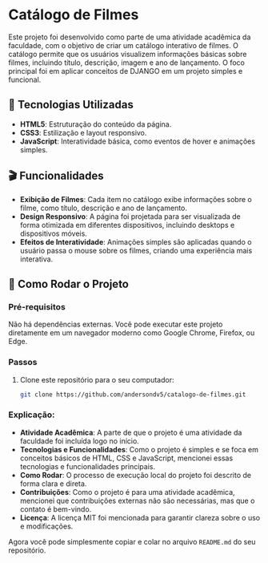 # Catálogo de Filmes

Este projeto foi desenvolvido como parte de uma atividade acadêmica da faculdade, com o objetivo de criar um catálogo interativo de filmes. O catálogo permite que os usuários visualizem informações básicas sobre filmes, incluindo título, descrição, imagem e ano de lançamento. O foco principal foi em aplicar conceitos de DJANGO em um projeto simples e funcional.

## 🚀 Tecnologias Utilizadas

- **HTML5**: Estruturação do conteúdo da página.
- **CSS3**: Estilização e layout responsivo.
- **JavaScript**: Interatividade básica, como eventos de hover e animações simples.

## 🎬 Funcionalidades

- **Exibição de Filmes**: Cada item no catálogo exibe informações sobre o filme, como título, descrição e ano de lançamento.
- **Design Responsivo**: A página foi projetada para ser visualizada de forma otimizada em diferentes dispositivos, incluindo desktops e dispositivos móveis.
- **Efeitos de Interatividade**: Animações simples são aplicadas quando o usuário passa o mouse sobre os filmes, criando uma experiência mais interativa.

## 🔧 Como Rodar o Projeto

### Pré-requisitos

Não há dependências externas. Você pode executar este projeto diretamente em um navegador moderno como Google Chrome, Firefox, ou Edge.

### Passos

1. Clone este repositório para o seu computador:
   ```bash
   git clone https://github.com/andersondv5/catalogo-de-filmes.git


### Explicação:
- **Atividade Acadêmica**: A parte de que o projeto é uma atividade da faculdade foi incluída logo no início.
- **Tecnologias e Funcionalidades**: Como o projeto é simples e se foca em conceitos básicos de HTML, CSS e JavaScript, mencionei essas tecnologias e funcionalidades principais.
- **Como Rodar**: O processo de execução local do projeto foi descrito de forma clara e direta.
- **Contribuições**: Como o projeto é para uma atividade acadêmica, mencionei que contribuições externas não são necessárias, mas que o contato é bem-vindo.
- **Licença**: A licença MIT foi mencionada para garantir clareza sobre o uso e modificações.

Agora você pode simplesmente copiar e colar no arquivo `README.md` do seu repositório.

